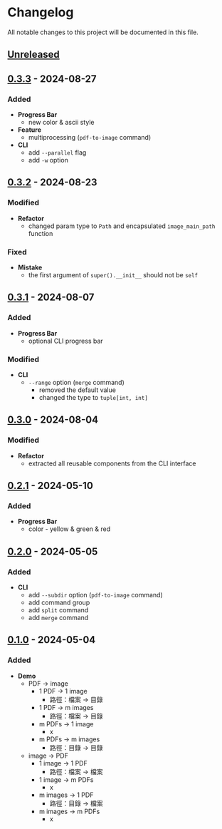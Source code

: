 # Changelog
All notable changes to this project will be documented in this file.


## [Unreleased]


## [0.3.3] - 2024-08-27
### Added
+ **Progress Bar**
  + new color & ascii style
+ **Feature**
  + multiprocessing (`pdf-to-image` command)
+ **CLI**
  + add `--parallel` flag
  + add `-w` option


## [0.3.2] - 2024-08-23
### Modified
+ **Refactor**
  + changed param type to `Path` and encapsulated `image_main_path` function
### Fixed
+ **Mistake**
  + the first argument of `super().__init__` should not be `self`


## [0.3.1] - 2024-08-07
### Added
+ **Progress Bar**
  + optional CLI progress bar
### Modified
+ **CLI**
  + `--range` option (`merge` command)
    + removed the default value
    + changed the type to `tuple[int, int]`


## [0.3.0] - 2024-08-04
### Modified
+ **Refactor**
  + extracted all reusable components from the CLI interface


## [0.2.1] - 2024-05-10
### Added
+ **Progress Bar**
  + color - yellow & green & red


## [0.2.0] - 2024-05-05
### Added
+ **CLI**
  + add `--subdir` option (`pdf-to-image` command)
  + add command group
  + add `split` command
  + add `merge` command


## [0.1.0] - 2024-05-04
### Added
+ **Demo**
  + PDF -> image
    + 1 PDF -> 1 image
      + 路徑：檔案 -> 目錄
    + 1 PDF -> m images
      + 路徑：檔案 -> 目錄
    + m PDFs -> 1 image
      + x
    + m PDFs -> m images
      + 路徑：目錄 -> 目錄
  + image -> PDF
    + 1 image -> 1 PDF
      + 路徑：檔案 -> 檔案
    + 1 image -> m PDFs
      + x
    + m images -> 1 PDF
      + 路徑：目錄 -> 檔案
    + m images -> m PDFs
      + x


[Unreleased]:#Unreleased
[0.1.0]:#0.1.0
[0.2.0]:#0.2.0
[0.2.1]:#0.2.1
[0.3.0]:#0.3.0
[0.3.1]:#0.3.1
[0.3.2]:#0.3.2
[0.3.3]:#0.3.3